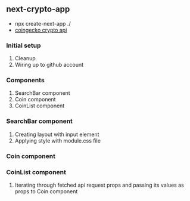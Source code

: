 ## next-crypto-app

- npx create-next-app ./
- [coingecko crypto api](https://api.coingecko.com/api/v3/coins/markets?vs_currency=usd&order=market_cap_desc&per_page=10&page=1&sparkline=false)

### Initial setup

1. Cleanup
2. Wiring up to github account

### Components

1. SearchBar component
2. Coin component
3. CoinList component

### SearchBar component

1. Creating layout with input element
2. Applying style with module.css file

### Coin component

### CoinList component

1. Iterating through fetched api request props and passing its values as props to Coin component
